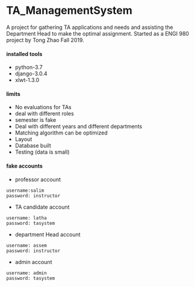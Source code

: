 # TA_ManagementSystem
A project for gathering TA applications and needs and assisting the Department Head to make the optimal assignment. Started as a ENGI 980 project by Tong Zhao Fall 2019.
#### installed tools
+ python-3.7
+ django-3.0.4
+ xlwt-1.3.0

#### limits
+ No evaluations for TAs 
+ deal with different roles
+ semester is fake
+ Deal with different years and different departments
+ Matching algorithm can be optimized 
+ Layout
+ Database built
+ Testing (data is small)


#### fake accounts
+ professor account 
```
username:salim
password: instructor
```
+ TA candidate account
```
username: latha
password: tasystem
```
+ department Head account
```
username: assem
password: instructor
```
+ admin account
```
username: admin
password: tasystem
```